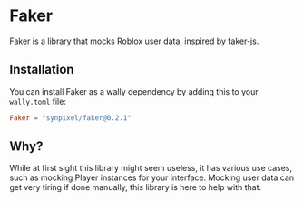 # Faker

Faker is a library that mocks Roblox user data, inspired by [faker-js](https://github.com/faker-js/faker).

## Installation

You can install Faker as a wally dependency by adding this to your `wally.toml` file:

```toml
Faker = "synpixel/faker@0.2.1"
```

## Why?

While at first sight this library might seem useless, it has various use cases, such as mocking Player instances for your interface.
Mocking user data can get very tiring if done manually, this library is here to help with that.
